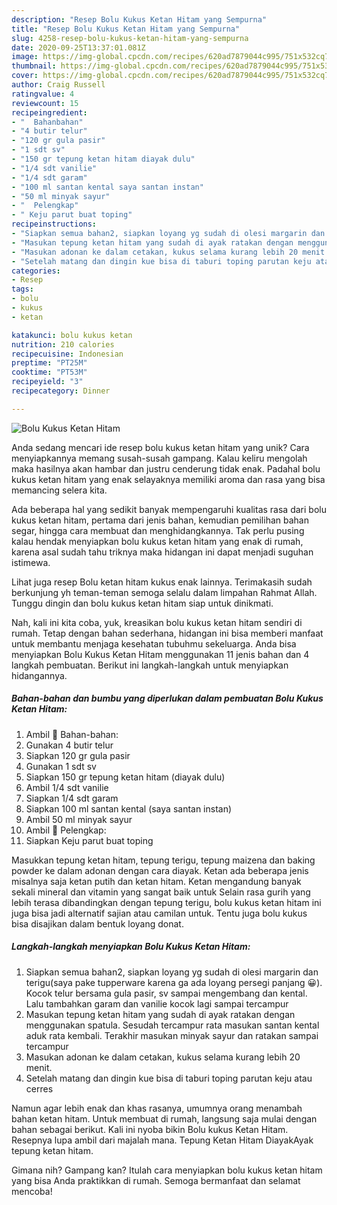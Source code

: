 ```yaml
---
description: "Resep Bolu Kukus Ketan Hitam yang Sempurna"
title: "Resep Bolu Kukus Ketan Hitam yang Sempurna"
slug: 4258-resep-bolu-kukus-ketan-hitam-yang-sempurna
date: 2020-09-25T13:37:01.081Z
image: https://img-global.cpcdn.com/recipes/620ad7879044c995/751x532cq70/bolu-kukus-ketan-hitam-foto-resep-utama.jpg
thumbnail: https://img-global.cpcdn.com/recipes/620ad7879044c995/751x532cq70/bolu-kukus-ketan-hitam-foto-resep-utama.jpg
cover: https://img-global.cpcdn.com/recipes/620ad7879044c995/751x532cq70/bolu-kukus-ketan-hitam-foto-resep-utama.jpg
author: Craig Russell
ratingvalue: 4
reviewcount: 15
recipeingredient:
- "  Bahanbahan"
- "4 butir telur"
- "120 gr gula pasir"
- "1 sdt sv"
- "150 gr tepung ketan hitam diayak dulu"
- "1/4 sdt vanilie"
- "1/4 sdt garam"
- "100 ml santan kental saya santan instan"
- "50 ml minyak sayur"
- "  Pelengkap"
- " Keju parut buat toping"
recipeinstructions:
- "Siapkan semua bahan2, siapkan loyang yg sudah di olesi margarin dan terigu(saya pake tupperware karena ga ada loyang persegi panjang 😀). Kocok telur bersama gula pasir, sv sampai mengembang dan kental. Lalu tambahkan garam dan vanilie kocok lagi sampai tercampur"
- "Masukan tepung ketan hitam yang sudah di ayak ratakan dengan menggunakan spatula. Sesudah tercampur rata masukan santan kental aduk rata kembali. Terakhir masukan minyak sayur dan ratakan sampai tercampur"
- "Masukan adonan ke dalam cetakan, kukus selama kurang lebih 20 menit."
- "Setelah matang dan dingin kue bisa di taburi toping parutan keju atau cerres"
categories:
- Resep
tags:
- bolu
- kukus
- ketan

katakunci: bolu kukus ketan 
nutrition: 210 calories
recipecuisine: Indonesian
preptime: "PT25M"
cooktime: "PT53M"
recipeyield: "3"
recipecategory: Dinner

---
```



![Bolu Kukus Ketan Hitam](https://img-global.cpcdn.com/recipes/620ad7879044c995/751x532cq70/bolu-kukus-ketan-hitam-foto-resep-utama.jpg)

Anda sedang mencari ide resep bolu kukus ketan hitam yang unik? Cara menyiapkannya memang susah-susah gampang. Kalau keliru mengolah maka hasilnya akan hambar dan justru cenderung tidak enak. Padahal bolu kukus ketan hitam yang enak selayaknya memiliki aroma dan rasa yang bisa memancing selera kita.

Ada beberapa hal yang sedikit banyak mempengaruhi kualitas rasa dari bolu kukus ketan hitam, pertama dari jenis bahan, kemudian pemilihan bahan segar, hingga cara membuat dan menghidangkannya. Tak perlu pusing kalau hendak menyiapkan bolu kukus ketan hitam yang enak di rumah, karena asal sudah tahu triknya maka hidangan ini dapat menjadi suguhan istimewa.

Lihat juga resep Bolu ketan hitam kukus enak lainnya. Terimakasih sudah berkunjung yh teman-teman semoga selalu dalam limpahan Rahmat Allah. Tunggu dingin dan bolu kukus ketan hitam siap untuk dinikmati.


Nah, kali ini kita coba, yuk, kreasikan bolu kukus ketan hitam sendiri di rumah. Tetap dengan bahan sederhana, hidangan ini bisa memberi manfaat untuk membantu menjaga kesehatan tubuhmu sekeluarga. Anda bisa menyiapkan Bolu Kukus Ketan Hitam menggunakan 11 jenis bahan dan 4 langkah pembuatan. Berikut ini langkah-langkah untuk menyiapkan hidangannya.

<!--inarticleads1-->

##### Bahan-bahan dan bumbu yang diperlukan dalam pembuatan Bolu Kukus Ketan Hitam:

1. Ambil  🍰 Bahan-bahan:
1. Gunakan 4 butir telur
1. Siapkan 120 gr gula pasir
1. Gunakan 1 sdt sv
1. Siapkan 150 gr tepung ketan hitam (diayak dulu)
1. Ambil 1/4 sdt vanilie
1. Siapkan 1/4 sdt garam
1. Siapkan 100 ml santan kental (saya santan instan)
1. Ambil 50 ml minyak sayur
1. Ambil  🍰 Pelengkap:
1. Siapkan  Keju parut buat toping


Masukkan tepung ketan hitam, tepung terigu, tepung maizena dan baking powder ke dalam adonan dengan cara diayak. Ketan ada beberapa jenis misalnya saja ketan putih dan ketan hitam. Ketan mengandung banyak sekali mineral dan vitamin yang sangat baik untuk Selain rasa gurih yang lebih terasa dibandingkan dengan tepung terigu, bolu kukus ketan hitam ini juga bisa jadi alternatif sajian atau camilan untuk. Tentu juga bolu kukus bisa disajikan dalam bentuk loyang donat. 

<!--inarticleads2-->

##### Langkah-langkah menyiapkan Bolu Kukus Ketan Hitam:

1. Siapkan semua bahan2, siapkan loyang yg sudah di olesi margarin dan terigu(saya pake tupperware karena ga ada loyang persegi panjang 😀). Kocok telur bersama gula pasir, sv sampai mengembang dan kental. Lalu tambahkan garam dan vanilie kocok lagi sampai tercampur
1. Masukan tepung ketan hitam yang sudah di ayak ratakan dengan menggunakan spatula. Sesudah tercampur rata masukan santan kental aduk rata kembali. Terakhir masukan minyak sayur dan ratakan sampai tercampur
1. Masukan adonan ke dalam cetakan, kukus selama kurang lebih 20 menit.
1. Setelah matang dan dingin kue bisa di taburi toping parutan keju atau cerres


Namun agar lebih enak dan khas rasanya, umumnya orang menambah bahan ketan hitam. Untuk membuat di rumah, langsung saja mulai dengan bahan sebagai berikut. Kali ini nyoba bikin Bolu kukus Ketan Hitam. Resepnya lupa ambil dari majalah mana. Tepung Ketan Hitam DiayakAyak tepung ketan hitam. 

Gimana nih? Gampang kan? Itulah cara menyiapkan bolu kukus ketan hitam yang bisa Anda praktikkan di rumah. Semoga bermanfaat dan selamat mencoba!
